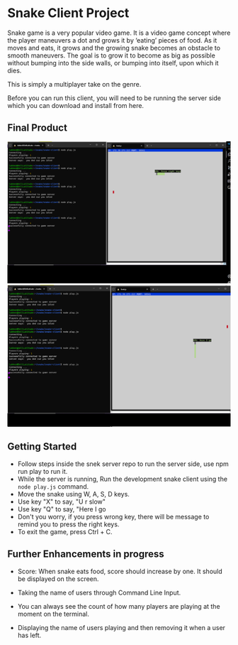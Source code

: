 # Snake Client Project

Snake game is a very popular video game. It is a video game concept where the player maneuvers a dot and grows it by ‘eating’ pieces of food. As it moves and eats, it grows and the growing snake becomes an obstacle to smooth maneuvers. The goal is to grow it to become as big as possible without bumping into the side walls, or bumping into itself, upon which it dies.

This is simply a multiplayer take on the genre.

Before you can run this client, you will need to be running the server side which you can download and install from here. 

## Final Product

!["Reminding user to press right keys"](./docs/snakeKeys.png)
!["Canned Message"](./docs/snakeMsg.png)


## Getting Started

- Follow steps inside the snek server repo to run the server side, use npm run play to run it.
- While the server is running, Run the development snake client using the `node play.js` command.
- Move the snake using W, A, S, D keys. 
- Use key "X" to say, "U r slow"
- Use key "Q" to say, "Here I go
- Don't you worry, if you press wrong key, there will be message to remind you to press the right keys.
- To exit the game, press Ctrl + C.

## Further Enhancements in progress

- Score: When snake eats food, score should increase by one. It should be displayed on the screen.

- Taking the name of users through Command Line Input.

- You can always see the count of how many players are playing at the moment on the terminal.


- Displaying the name of users playing and then removing it when a user has left.